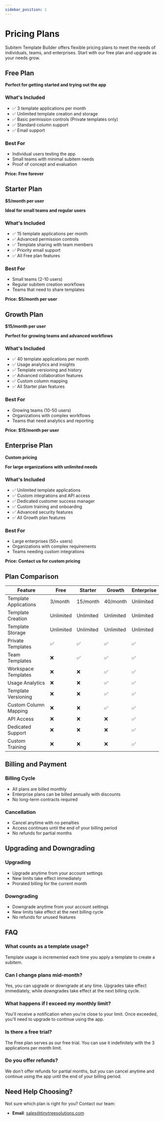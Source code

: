```yaml
---
sidebar_position: 1
---
```


# Pricing Plans

Subitem Template Builder offers flexible pricing plans to meet the needs of individuals, teams, and enterprises. Start with our free plan and upgrade as your needs grow.

## Free Plan

**Perfect for getting started and trying out the app**

### What's Included

- ✅ 3 template applications per month
- ✅ Unlimited template creation and storage
- ✅ Basic permission controls (Private templates only)
- ✅ Standard column support
- ✅ Email support

### Best For

- Individual users testing the app
- Small teams with minimal subitem needs
- Proof of concept and evaluation

**Price: Free forever**

## Starter Plan

**$5/month per user**

**Ideal for small teams and regular users**

### What's Included

- ✅ 15 template applications per month
- ✅ Advanced permission controls
- ✅ Template sharing with team members
- ✅ Priority email support
- ✅ All Free plan features

### Best For

- Small teams (2-10 users)
- Regular subitem creation workflows
- Teams that need to share templates

**Price: $5/month per user**

## Growth Plan

**$15/month per user**

**Perfect for growing teams and advanced workflows**

### What's Included

- ✅ 40 template applications per month
- ✅ Usage analytics and insights
- ✅ Template versioning and history
- ✅ Advanced collaboration features
- ✅ Custom column mapping
- ✅ All Starter plan features

### Best For

- Growing teams (10-50 users)
- Organizations with complex workflows
- Teams that need analytics and reporting

**Price: $15/month per user**

## Enterprise Plan

**Custom pricing**

**For large organizations with unlimited needs**

### What's Included

- ✅ Unlimited template applications
- ✅ Custom integrations and API access
- ✅ Dedicated customer success manager
- ✅ Custom training and onboarding
- ✅ Advanced security features
- ✅ All Growth plan features

### Best For

- Large enterprises (50+ users)
- Organizations with complex requirements
- Teams needing custom integrations

**Price: Contact us for custom pricing**

## Plan Comparison

| Feature               | Free      | Starter   | Growth    | Enterprise |
| --------------------- | --------- | --------- | --------- | ---------- |
| Template Applications | 3/month   | 15/month  | 40/month  | Unlimited  |
| Template Creation     | Unlimited | Unlimited | Unlimited | Unlimited  |
| Template Storage      | Unlimited | Unlimited | Unlimited | Unlimited  |
| Private Templates     | ✅        | ✅        | ✅        | ✅         |
| Team Templates        | ❌        | ✅        | ✅        | ✅         |
| Workspace Templates   | ❌        | ❌        | ✅        | ✅         |
| Usage Analytics       | ❌        | ❌        | ✅        | ✅         |
| Template Versioning   | ❌        | ❌        | ✅        | ✅         |
| Custom Column Mapping | ❌        | ❌        | ✅        | ✅         |
| API Access            | ❌        | ❌        | ❌        | ✅         |
| Dedicated Support     | ❌        | ❌        | ❌        | ✅         |
| Custom Training       | ❌        | ❌        | ❌        | ✅         |

## Billing and Payment

### Billing Cycle

- All plans are billed monthly
- Enterprise plans can be billed annually with discounts
- No long-term contracts required

### Cancellation

- Cancel anytime with no penalties
- Access continues until the end of your billing period
- No refunds for partial months

## Upgrading and Downgrading

### Upgrading

- Upgrade anytime from your account settings
- New limits take effect immediately
- Prorated billing for the current month

### Downgrading

- Downgrade anytime from your account settings
- New limits take effect at the next billing cycle
- No refunds for unused features

## FAQ

### What counts as a template usage?

Template usage is incremented each time you apply a template to create a subitem.

### Can I change plans mid-month?

Yes, you can upgrade or downgrade at any time. Upgrades take effect immediately, while downgrades take effect at the next billing cycle.

### What happens if I exceed my monthly limit?

You'll receive a notification when you're close to your limit. Once exceeded, you'll need to upgrade to continue using the app.

### Is there a free trial?

The Free plan serves as our free trial. You can use it indefinitely with the 3 applications per month limit.

### Do you offer refunds?

We don't offer refunds for partial months, but you can cancel anytime and continue using the app until the end of your billing period.

## Need Help Choosing?

Not sure which plan is right for you? Contact our team:

- **Email**: sales@tinytreesolutions.com
